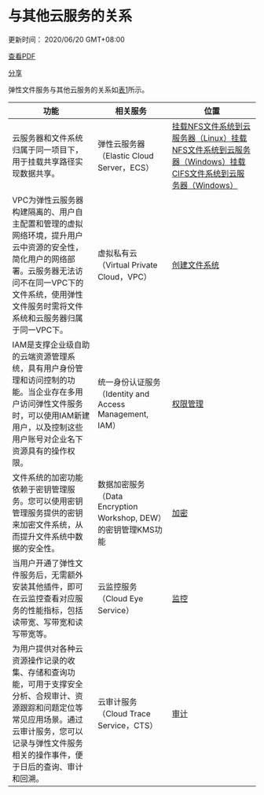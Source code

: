 # 与其他云服务的关系

更新时间： 2020/06/20 GMT+08:00

[查看PDF](https://support.huaweicloud.com/productdesc-sfs/sfs-productdesc.pdf)

[分享](javascript:void(0);)



弹性文件服务与其他云服务的关系如[表1](https://support.huaweicloud.com/productdesc-sfs/sfs_01_0007.html#sfs_01_0007__table128311585308)所示。





| 功能                                                         | 相关服务                                                     | 位置                                                         |
| ------------------------------------------------------------ | ------------------------------------------------------------ | ------------------------------------------------------------ |
| 云服务器和文件系统归属于同一项目下，用于挂载共享路径实现数据共享。 | 弹性云服务器（Elastic Cloud Server，ECS）                    | [挂载NFS文件系统到云服务器（Linux）](https://support.huaweicloud.com/qs-sfs/zh-cn_topic_0034428728.html)[挂载NFS文件系统到云服务器（Windows）](https://support.huaweicloud.com/qs-sfs/zh-cn_topic_0105224109.html)[挂载CIFS文件系统到云服务器（Windows）](https://support.huaweicloud.com/qs-sfs/zh-cn_topic_0151246279.html) |
| VPC为弹性云服务器构建隔离的、用户自主配置和管理的虚拟网络环境，提升用户云中资源的安全性，简化用户的网络部署。云服务器无法访问不在同一VPC下的文件系统，使用弹性文件服务时需将文件系统和云服务器归属于同一VPC下。 | 虚拟私有云（Virtual Private Cloud，VPC）                     | [创建文件系统](https://support.huaweicloud.com/qs-sfs/zh-cn_topic_0034428727.html) |
| IAM是支撑企业级自助的云端资源管理系统，具有用户身份管理和访问控制的功能。当企业存在多用户访问弹性文件服务时，可以使用IAM新建用户，以及控制这些用户账号对企业名下资源具有的操作权限。 | 统一身份认证服务（Identity and Access Management, IAM）      | [权限管理](https://support.huaweicloud.com/productdesc-sfs/sfs_01_0013.html) |
| 文件系统的加密功能依赖于密钥管理服务。您可以使用密钥管理服务提供的密钥来加密文件系统，从而提升文件系统中数据的安全性。 | 数据加密服务（Data Encryption Workshop, DEW）的密钥管理KMS功能 | [加密](https://support.huaweicloud.com/usermanual-sfs/sfs_01_0042.html) |
| 当用户开通了弹性文件服务后，无需额外安装其他插件，即可在云监控查看对应服务的性能指标，包括读带宽、写带宽和读写带宽等。 | 云监控服务（Cloud Eye Service）                              | [监控](https://support.huaweicloud.com/usermanual-sfs/sfs_01_0047.html) |
| 为用户提供对各种云资源操作记录的收集、存储和查询功能，可用于支撑安全分析、合规审计、资源跟踪和问题定位等常见应用场景。通过云审计服务，您可以记录与弹性文件服务相关的操作事件，便于日后的查询、审计和回溯。 | 云审计服务（Cloud Trace Service，CTS）                       | [审计](https://support.huaweicloud.com/usermanual-sfs/sfs_01_0050.html) |
